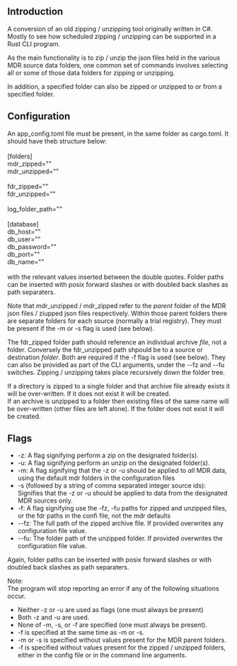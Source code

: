 <h2>Introduction</h2>
A conversion of an old zipping / unzipping tool originally written in C#.
Mostly to see how scheduled zipping / unzipping can be supported in a Rust CLI program.

As the main functionality is to zip / unzip the json files held in the various MDR source data folders, 
one common set of commands involves selecting all or some of those data folders for zipping or unzipping. 

In addition, a specified folder can also be zipped or unzipped to or from a specified folder.

<h2>Configuration</h2>
An app_config.toml file must be present, in the same folder as cargo.toml. It should have theb structure below:<br/>
<br/>
[folders]<br/>
mdr_zipped=""<br/>
mdr_unzipped=""<br/>
<br/>
fdr_zipped=""<br/>
fdr_unzipped=""<br/>
<br/>
log_folder_path=""<br/>
<br/>
[database]<br/>
db_host=""<br/>
db_user=""<br/>
db_password=""<br/>
db_port=""<br/>
db_name=""<br/>
<br/>
with the relevant values inserted between the double quotes. Folder paths can be inserted with posix forward slashes or with
doubled back slashes as path separaters. 

Note that mdr_unzipped / mdr_zipped refer to the <i>parent</i> folder of the MDR json files / ziupped json files respectively. 
Within those parent folders there are separate folders for each source (normally a trial registry). They must be present if the -m or -s flag is used (see below).

The fdr_zipped folder path should reference an individual archive <i>file</i>, not a folder. Conversely the fdr_unzipped path shpould be to a source or destination <i>folder</i>. Both are required if the -f flag is used (see below). They can also be provided as part of the CLI arguments, under the --fz and --fu switches. Zipping / unzipping takes place recursively down the folder tree. 

If a directory is zipped to a single folder and that archive file already exists it will be over-written. If it does not exist it will be created.<br/>
If an archive is unzipped to a folder then existing files of the same name will be over-written (other files are left alone). If the folder does not exist it will be created.

<h2>Flags</h2>

<ul>
<li> -z: A flag signifying perform a zip on the designated folder(s).</li>
<li> -u: A flag signifying perform an unzip on the designated folder(s). </li> 
<li> -m: A flag signifying that the -z or -u should be applied to <i>all</i> MDR data, using the default mdr folders in the configuration files</li>
<li> -s (followed by a string of comma separated integer source ids): Signifies that the -z or -u should be applied to data from the designated MDR sources only.</li>
<li> -f: A flag signifying use the -fz, -fu paths for zipped and unzipped files, or the fdr paths in the confi file, not the mdr defaults</li>
<li> --fz: The full path of the zipped archive file. If provided overwrites any configuration file value.</li>
<li> --fu: The folder path of the unzipped folder. If provided overwrites the configuration file value.</li>
</ul>
Again, folder paths can be inserted with posix forward slashes or with doubled back slashes as path separaters. 

Note:<br/>
The program will stop reporting an error if any of the following situations occur.
<ul>
<li>Neither -z or -u are used as flags (one must always be present)</li>
<li>Both -z and -u are used.</li>
<li>None of -m, -s, or -f are specified (one must always be present).</li>
<li>-f is specified at the same time as -m or -s.</li>
<li>-m or -s is specified without values present for the MDR parent folders.</li>
<li>-f is specified without values present for the zipped / unzipped folders, either in the config file or in the command line arguments.</li>
</ul>